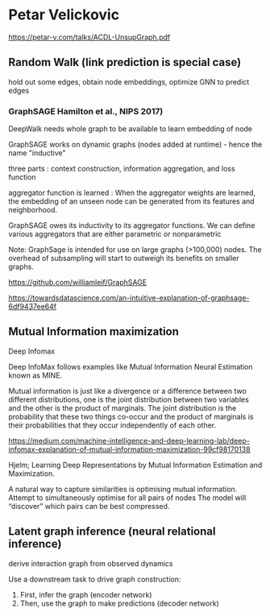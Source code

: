 
# Petar Velickovic

https://petar-v.com/talks/ACDL-UnsupGraph.pdf


## Random Walk (link prediction is special case)

hold out some edges, obtain node embeddings, optimize GNN to predict edges

### GraphSAGE Hamilton et al., NIPS 2017) 

DeepWalk needs whole graph to be available to learn embedding of node

GraphSAGE works on dynamic graphs (nodes added at runtime) - hence the name "inductive"

three parts : context construction, information aggregation, and loss function

aggregator function is learned : When the aggregator weights are learned, the embedding of an unseen node can be generated from its features and neighborhood.

GraphSAGE owes its inductivity to its aggregator functions. We can define various aggregators that are either parametric or nonparametric


Note: GraphSage is intended for use on large graphs (>100,000) nodes. The overhead of subsampling will start to outweigh its benefits on smaller graphs.

https://github.com/williamleif/GraphSAGE

https://towardsdatascience.com/an-intuitive-explanation-of-graphsage-6df9437ee64f


## Mutual Information maximization 

Deep Infomax

Deep InfoMax follows examples like Mutual Information Neural Estimation known as MINE.

Mutual information is just like a divergence or a difference between two different distributions, one is the joint distribution between two variables and the other is the product of marginals. 
The joint distribution is the probability that these two things co-occur and the product of marginals is their probabilities that they occur independently of each other.

https://medium.com/machine-intelligence-and-deep-learning-lab/deep-infomax-explanation-of-mutual-information-maximization-99cf98170138

Hjelm; Learning Deep Representations by Mutual Information Estimation and Maximization.

A natural way to capture similarities is optimising mutual information.
Attempt to simultaneously optimise for all pairs of nodes
The model will “discover” which pairs can be best compressed.


## Latent graph inference (neural relational inference)

derive interaction graph from observed dynamics

Use a downstream task to drive graph construction:
1. First, infer the graph (encoder network)
2. Then, use the graph to make predictions (decoder network)


